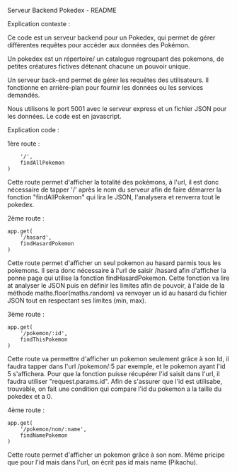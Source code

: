 Serveur Backend Pokedex - README

Explication contexte :

Ce code est un serveur backend pour un Pokedex, qui permet de gérer différentes requêtes pour accéder aux données des Pokémon. 

Un pokedex est un répertoire/ un catalogue regroupant des pokemons, de petites créatures fictives détenant chacune un pouvoir unique.

Un serveur back-end permet de gérer les requêtes des utilisateurs.
Il fonctionne en arrière-plan pour fournir les données ou les services demandés.

Nous utilisons le port 5001 avec le serveur express et un fichier JSON pour les données.
Le code est en javascript.

Explication code :

1ère route :

```app.get(
    '/',
    findAllPokemon
)
```
Cette route permet d'afficher la totalité des pokémons, à l'url, il est donc nécessaire de tapper '/' après le nom du serveur afin de faire démarrer la fonction "findAllPokemon" qui lira le JSON, l'analysera et renverra tout le pokedex.

2ème route :
```
app.get(
    '/hasard',
    findHasardPokemon
)
```
Cette route permet d'afficher un seul pokemon au hasard parmis tous les pokemons.
Il sera donc nécessaire à l'url de saisir /hasard afin d'afficher la ponne page qui utilise la fonction findHasardPokemon.
Cette fonction va lire at analyser le JSON  puis en définir les limites afin de pouvoir, à l'aide de la méthode maths.floor(maths.random) va renvoyer un id au hasard du fichier JSON tout en respectant ses limites (min, max).

3ème route :
```
app.get(
    '/pokemon/:id',
    findThisPokemon
)
```
Cette route va permettre d'afficher un pokemon seulement grâce à son Id, il faudra tapper dans l'url /pokemon/:5 par exemple, et le pokemon ayant l'id 5 s'affichera.
Pour que la fonction puisse récupérer l'id saisit dans l'url, il faudra utiliser "request.params.id".
Afin de s'assurer que l'id est utilisabe, trouvable, on fait une condition qui compare l'id du pokemon a la taille du pokedex et a 0.


4ème route :
```
app.get(
    '/pokemon/nom/:name',
    findNamePokemon
)
```
Cette route permet d'afficher un pokemon grâce à son nom. Même pricipe que pour l'id mais dans l'url, on écrit pas id mais name (Pikachu).

